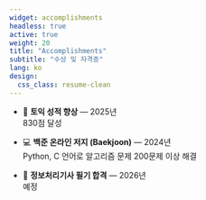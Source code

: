 ```yaml
---
widget: accomplishments
headless: true
active: true
weight: 20
title: "Accomplishments"
subtitle: "수상 및 자격증"
lang: ko
design:
  css_class: resume-clean
---
```


- 🏅 **토익 성적 향상** — 2025년  
  830점 달성

- 💻 **백준 온라인 저지 (Baekjoon)** — 2024년  
  Python, C 언어로 알고리즘 문제 200문제 이상 해결

- 🧠 **정보처리기사 필기 합격** — 2026년  
  예정
